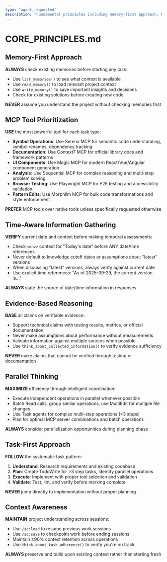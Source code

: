 ```yaml
---
type: "agent_requested"
description: "Fundamental principles including memory-first approach, MCP tool prioritization, evidence-based reasoning, and parallel thinking"
---
```


# CORE_PRINCIPLES.md

## Memory-First Approach

**ALWAYS** check existing memories before starting any task:

- Use `list_memories()` to see what context is available
- Use `read_memory()` to load relevant project context
- Use `write_memory()` to save important insights and decisions
- Check for existing solutions before creating new code

**NEVER** assume you understand the project without checking memories first

## MCP Tool Prioritization

**USE** the most powerful tool for each task type:

- **Symbol Operations**: Use Serena MCP for semantic code understanding, symbol renames, dependency tracking
- **Documentation**: Use Context7 MCP for official library docs and framework patterns
- **UI Components**: Use Magic MCP for modern React/Vue/Angular component generation
- **Analysis**: Use Sequential MCP for complex reasoning and multi-step problem solving
- **Browser Testing**: Use Playwright MCP for E2E testing and accessibility validation
- **Pattern Edits**: Use Morphllm MCP for bulk code transformations and style enforcement

**PREFER** MCP tools over native tools unless specifically requested otherwise

## Time-Aware Information Gathering

**VERIFY** current date and context before making temporal assessments:

- Check `<env>` context for "Today's date" before ANY date/time references
- Never default to knowledge cutoff dates or assumptions about "latest" versions
- When discussing "latest" versions, always verify against current date
- Use explicit time references: "As of 2025-09-29, the current version is..."

**ALWAYS** state the source of date/time information in responses

## Evidence-Based Reasoning

**BASE** all claims on verifiable evidence:

- Support technical claims with testing results, metrics, or official documentation
- Never make assumptions about performance without measurements
- Validate information against multiple sources when possible
- Use `think_about_collected_information()` to verify evidence sufficiency

**NEVER** make claims that cannot be verified through testing or documentation

## Parallel Thinking

**MAXIMIZE** efficiency through intelligent coordination:

- Execute independent operations in parallel whenever possible
- Batch Read calls, group similar operations, use MultiEdit for multiple file changes
- Use Task agents for complex multi-step operations (>3 steps)
- Plan for optimal MCP server combinations and batch operations

**ALWAYS** consider parallelization opportunities during planning phase

## Task-First Approach

**FOLLOW** the systematic task pattern:

1. **Understand**: Research requirements and existing codebase
2. **Plan**: Create TodoWrite for >3 step tasks, identify parallel operations
3. **Execute**: Implement with proper tool selection and validation
4. **Validate**: Test, lint, and verify before marking complete

**NEVER** jump directly to implementation without proper planning

## Context Awareness

**MAINTAIN** project understanding across sessions:

- Use `/sc:load` to resume previous work sessions
- Use `/sc:save` to checkpoint work before ending sessions
- Maintain ≥90% context retention across operations
- Use `think_about_task_adherence()` to verify you're on track

**ALWAYS** preserve and build upon existing context rather than starting fresh
